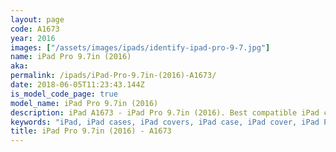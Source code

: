 ```yaml
---
layout: page
code: A1673
year: 2016
images: ["/assets/images/ipads/identify-ipad-pro-9-7.jpg"]
name: iPad Pro 9.7in (2016)
aka: 
permalink: /ipads/iPad-Pro-9.7in-(2016)-A1673/
date: 2018-06-05T11:23:43.144Z
is_model_code_page: true
model_name: iPad Pro 9.7in (2016)
description: iPad A1673 - iPad Pro 9.7in (2016). Best compatible iPad cases for A1673
keywords: "iPad, iPad cases, iPad covers, iPad case, iPad cover, iPad Pro 9.7in (2016), iPad Pro 9.7in (2016) case, A1673 case, A1673 cover, A1673"
title: iPad Pro 9.7in (2016) - A1673
---
```

